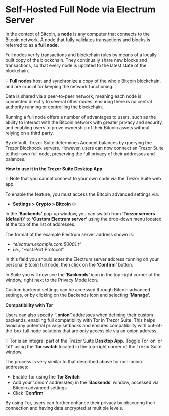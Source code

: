 # Self-Hosted Full Node via Electrum Server

In the context of Bitcoin, a **node** is any computer that connects to the Bitcoin network. A node that fully validates transactions and blocks is referred to as a **full node.**

Full nodes verify transactions and blockchain rules by means of a locally built copy of the blockchain. They continually share new blocks and transactions, so that every node is updated to the latest state of the blockchain.

💡 **Full nodes** host and synchronize a copy of the whole Bitcoin blockchain, and are crucial for keeping the network functioning.

Data is shared via a peer-to-peer network, meaning each node is connected directly to several other nodes, ensuring there is no central authority running or controlling the blockchain.

Running a full node offers a number of advantages to users, such as the ability to interact with the Bitcoin network with greater privacy and security, and enabling users to prove ownership of their Bitcoin assets without relying on a third party.

By default, Trezor Suite determines Account balances by querying the Trezor Blockbook servers. However, users can now connect an Trezor Suite to their own full node, preserving the full privacy of their addresses and balances.

**How to use it in the Trezor Suite Desktop App**

💡 Note that you cannot connect to your own node via the Trezor Suite web app.

To enable the feature, you must access the Bitcoin advanced settings via:

* **Settings > Crypto > Bitcoin** ⚙️

In the **‘Backends’** pop-up window, you can switch from **‘Trezor servers (default)’** to **‘Custom Electrum server’** using the drop-down menu located at the top of the list of addresses.

The format of the example Electrum server address shown is:

* _“electrum.example.com:50001:t”_
* i.e., “Host:Port:Protocol”

In this field you should enter the Electrum server address running on your personal Bitcoin full node, then click on the **‘Confirm’** button.

In Suite you will now see the ‘**Backends’** icon in the top-right corner of the window, right next to the Privacy Mode icon.

Custom backend settings can be accessed through Bitcoin advanced settings, or by clicking on the Backends icon and selecting **‘Manage’.**

**Compatibility with Tor**

Users can also specify **“.onion”** addresses when defining their custom backends, enabling full compatibility with Tor in Trezor Suite. This helps avoid any potential privacy setbacks and ensures compatibility with out-of-the-box full node solutions that are _only_ accessible via an onion address.

💡 Tor is an integral part of the Trezor Suite **Desktop App.** Toggle Tor ‘on’ or ‘off’ using the **Tor switch** located in the top-right corner of the Trezor Suite window.

The process is very similar to that described above for non-onion addresses:

* Enable Tor using the **Tor Switch**
* Add your ‘.onion’ address(es) in the ‘**Backends**’ window, accessed via Bitcoin advanced settings
* Click ‘**Confirm**’

By using Tor, users can further enhance their privacy by obscuring their connection and having data encrypted at multiple levels.
